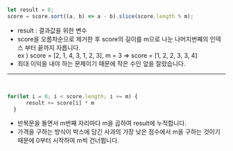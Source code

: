 ```js
let result = 0;
score = score.sort((a, b) => a - b).slice(score.length % m);
```

- result : 결과값을 위한 변수
- score을 오름차순으로 제거한 후 score의 길이를 m으로 나눈 나머지번째의 인덱스 부터 끝까지 자릅니다. <br />
ex ) score = [2, 1, 4, 3, 1, 2, 3], m = 3 => score = [1, 2, 2, 3, 3, 4]
- 최대 이익을 내야 하는 문제이기 때문에 작은 수인 앞을 잘랐습니다.
---

<br />

```js
for(let i = 0; i < score.length; i += m) {
      result += score[i] * m
  }
```

- 반복문을 돌면서 m번째 자리마다 m을 곱하여 result에 누적합니다.
- 가격을 구하는 방식이 박스에 담긴 사과의 가장 낮은 점수에서 m을 구하는 것이기 때문에 0부터 시작하여 m씩 건너뜁니다.